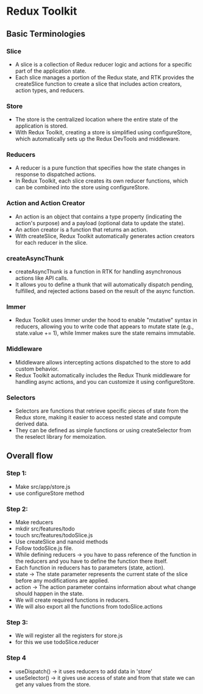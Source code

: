 # Redux Toolkit
## Basic Terminologies

### Slice 
- A slice is a collection of Redux reducer logic and actions for a specific part of the application state.
- Each slice manages a portion of the Redux state, and RTK provides the createSlice function to create a slice that includes action creators, action types, and reducers.

### Store
- The store is the centralized location where the entire state of the application is stored.
- With Redux Toolkit, creating a store is simplified using configureStore, which automatically sets up the Redux DevTools and middleware.

### Reducers
- A reducer is a pure function that specifies how the state changes in response to dispatched actions.
- In Redux Toolkit, each slice creates its own reducer functions, which can be combined into the store using configureStore.

### Action and Action Creator
- An action is an object that contains a type property (indicating the action's purpose) and a payload (optional data to update the state).
- An action creator is a function that returns an action.
- With createSlice, Redux Toolkit automatically generates action creators for each reducer in the slice.

### createAsyncThunk
- createAsyncThunk is a function in RTK for handling asynchronous actions like API calls.
- It allows you to define a thunk that will automatically dispatch pending, fulfilled, and rejected actions based on the result of the async function.

### Immer
- Redux Toolkit uses Immer under the hood to enable "mutative" syntax in reducers, allowing you to write code that appears to mutate state (e.g., state.value += 1), while Immer makes sure the state remains immutable.

### Middleware
- Middleware allows intercepting actions dispatched to the store to add custom behavior.
- Redux Toolkit automatically includes the Redux Thunk middleware for handling async actions, and you can customize it using configureStore.

### Selectors
- Selectors are functions that retrieve specific pieces of state from the Redux store, making it easier to access nested state and compute derived data.
- They can be defined as simple functions or using createSelector from the reselect library for memoization.

## Overall flow
### Step 1:
- Make src/app/store.js
- use configureStore method

### Step 2:
- Make reducers
- mkdir src/features/todo
- touch src/features/todoSlice.js 
- Use createSlice and nanoid methods 
- Follow todoSlice.js file.   
- While defining reducers -> you have to pass reference of the function in the reducers and you have to define the function there itself.
- Each function in reducers has to parameters (state, action).
- state -> The state parameter represents the current state of the slice before any modifications are applied.
- action -> The action parameter contains information about what change should happen in the state.
- We will create required functions in reducers.
- We will also export all the functions from todoSlice.actions

### Step 3:
- We will register all the registers for store.js
- for this we use todoSlice.reducer

### Step 4
- useDispatch() -> it uses reducers to add data in 'store'
- useSelector() -> it gives use access of state and from that state we can get any values from the store. 
